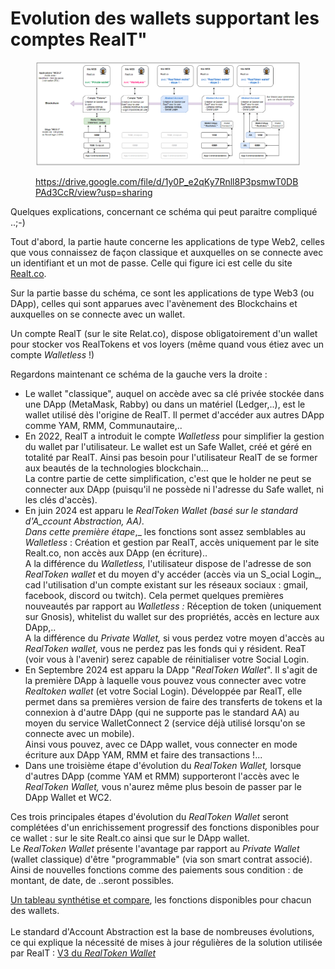# Evolution des wallets supportant les comptes RealT"

<figure><img src="../../.gitbook/assets/image (303).png" alt=""><figcaption><p><a href="https://drive.google.com/file/d/1y0P_e2qKy7Rnll8P3psmwT0DBPAd3CcR/view?usp=sharing">https://drive.google.com/file/d/1y0P_e2qKy7Rnll8P3psmwT0DBPAd3CcR/view?usp=sharing</a></p></figcaption></figure>

Quelques explications, concernant ce schéma qui peut paraitre compliqué ..;-)

Tout d'abord, la partie haute concerne les applications de type Web2, celles que vous connaissez de façon classique et auxquelles on se connecte avec un identifiant et un mot de passe. Celle qui figure ici est celle du site  [Realt.co](https://realt.co/).

Sur la partie basse du schéma, ce sont les applications de type Web3 (ou DApp), celles qui sont apparues avec l'avènement des Blockchains et auxquelles on se connecte avec un wallet.

Un compte RealT (sur le site Relat.co), dispose obligatoirement d'un wallet pour stocker vos RealTokens et vos loyers (même quand vous étiez avec un compte _Walletless_ !)

Regardons maintenant ce schéma de la gauche vers la droite :&#x20;

* Le wallet "classique", auquel on accède avec sa clé privée stockée dans une DApp (MetaMask, Rabby) ou dans un matériel (Ledger,..), est le wallet utilisé dès l'origine de RealT. Il permet d'accéder aux autres DApp comme YAM, RMM, Communautaire,..
* En 2022, RealT a introduit le compte _Walletless_ pour simplifier la gestion du wallet par l'utilisateur. Le wallet est un Safe Wallet, créé et géré en totalité par RealT. Ainsi pas besoin pour l'utilisateur RealT de se former aux beautés de la technologies blockchain...\
  La contre partie de cette simplification, c'est que le holder ne peut se connecter aux DApp (puisqu'il ne possède ni l'adresse du Safe wallet, ni les clés d'accès).
* En juin 2024 est apparu le _RealToken Wallet (_basé sur le standard d'A_ccount Abstraction, AA)._\
  Dans cette première étape_,_ les fonctions sont assez semblables au _Walletless_ : Création et gestion par RealT, accès uniquement par le site Realt.co, non accès aux DApp (en écriture)..\
  A la différence du _Walletless,_ l'utilisateur dispose de l'adresse de son _RealToken wallet_ et du moyen d'y accéder (accès via un S_ocial Login_, cad l'utilisation d'un compte existant sur les réseaux sociaux : gmail, facebook, discord ou twitch). Cela permet quelques premières nouveautés par rapport au _Walletless :_ Réception de token (uniquement sur Gnosis), whitelist du wallet sur des propriétés, accès en lecture aux DApp,..\
  A la différence du _Private Wallet,_ si vous perdez votre moyen d'accès au _RealToken wallet,_ vous ne perdez pas les fonds qui y résident. ReaT (voir vous à l'avenir) serez capable de réinitialiser votre Social Login.
* En Septembre 2024 est apparu la DApp "_RealToken Wallet_". Il s'agit de la première DApp à laquelle vous pouvez vous connecter avec votre _Realtoken wallet_ (et votre Social Login). Développée par RealT, elle permet dans sa premières version de faire des transferts de tokens et la connexion à d'autre DApp (qui ne supporte pas le standard AA) au moyen du service WalletConnect 2 (service déjà utilisé lorsqu'on se connecte avec un mobile).\
  Ainsi vous pouvez, avec ce DApp wallet, vous connecter en mode écriture aux DApp YAM, RMM et faire des transactions !...
* Dans une troisième étape d'évolution du _RealToken Wallet,_ lorsque d'autres DApp (comme YAM et RMM) supporteront l'accès avec le _RealToken Wallet,_ vous n'aurez même plus besoin de passer par le DApp Wallet et WC2.

Ces trois principales étapes d'évolution du _RealToken Wallet_ seront complétées d'un enrichissement progressif des fonctions disponibles pour ce wallet : sur le site Realt.co ainsi que sur le DApp wallet.\
Le _RealToken Wallet_ présente l'avantage par rapport au _Private Wallet_ (wallet classique) d'être "programmable" (via son smart contrat associé). Ainsi de nouvelles fonctions comme des paiements sous condition : de montant, de date, de ..seront possibles.

[Un tableau synthétise et compare](comparatif-entre-les-types-de-wallet.md), les fonctions disponibles pour chacun des wallets. \
\
Le standard d'Account Abstraction est la base de nombreuses évolutions, ce qui explique la nécessité de mises à jour régulières de la solution utilisée par RealT : [V3 du _RealToken Wallet_ ](v3-du-realtoken-wallet.md)

